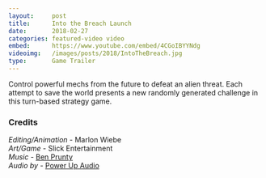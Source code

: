 ```yaml
---
layout:     post
title:      Into the Breach Launch
date:       2018-02-27
categories: featured-video video
embed:      https://www.youtube.com/embed/4CGoIBYYNdg
videoimg:   /images/posts/2018/IntoTheBreach.jpg
type:       Game Trailer
---
```


Control powerful mechs from the future to defeat an alien threat. Each attempt to save the world presents a new randomly generated challenge in this turn-based strategy game.

### Credits
_Editing/Animation_ - Marlon Wiebe  
_Art/Game_ - Slick Entertainment  
_Music_ - [Ben Prunty](https://benprunty.bandcamp.com/)  
_Audio by_ - [Power Up Audio](http://powerupaudio.com)  

